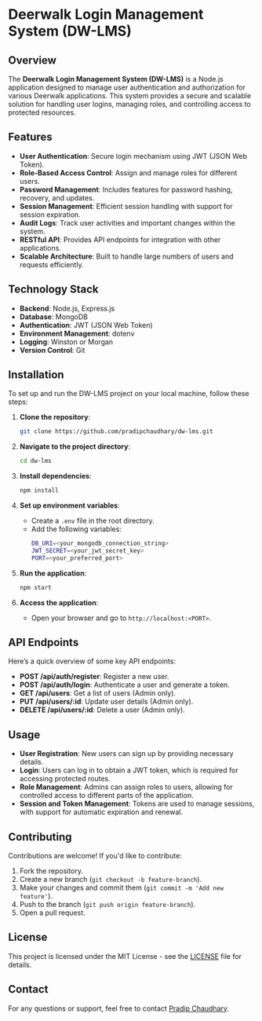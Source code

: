 # Deerwalk Login Management System (DW-LMS)

## Overview

The **Deerwalk Login Management System (DW-LMS)** is a Node.js application designed to manage user authentication and authorization for various Deerwalk applications. This system provides a secure and scalable solution for handling user logins, managing roles, and controlling access to protected resources.

## Features

-   **User Authentication**: Secure login mechanism using JWT (JSON Web Token).
-   **Role-Based Access Control**: Assign and manage roles for different users.
-   **Password Management**: Includes features for password hashing, recovery, and updates.
-   **Session Management**: Efficient session handling with support for session expiration.
-   **Audit Logs**: Track user activities and important changes within the system.
-   **RESTful API**: Provides API endpoints for integration with other applications.
-   **Scalable Architecture**: Built to handle large numbers of users and requests efficiently.

## Technology Stack

-   **Backend**: Node.js, Express.js
-   **Database**: MongoDB
-   **Authentication**: JWT (JSON Web Token)
-   **Environment Management**: dotenv
-   **Logging**: Winston or Morgan
-   **Version Control**: Git

## Installation

To set up and run the DW-LMS project on your local machine, follow these steps:

1. **Clone the repository**:

    ```bash
    git clone https://github.com/pradipchaudhary/dw-lms.git
    ```

2. **Navigate to the project directory**:

    ```bash
    cd dw-lms
    ```

3. **Install dependencies**:

    ```bash
    npm install
    ```

4. **Set up environment variables**:

    - Create a `.env` file in the root directory.
    - Add the following variables:
        ```bash
        DB_URI=<your_mongodb_connection_string>
        JWT_SECRET=<your_jwt_secret_key>
        PORT=<your_preferred_port>
        ```

5. **Run the application**:

    ```bash
    npm start
    ```

6. **Access the application**:
    - Open your browser and go to `http://localhost:<PORT>`.

## API Endpoints

Here’s a quick overview of some key API endpoints:

-   **POST /api/auth/register**: Register a new user.
-   **POST /api/auth/login**: Authenticate a user and generate a token.
-   **GET /api/users**: Get a list of users (Admin only).
-   **PUT /api/users/:id**: Update user details (Admin only).
-   **DELETE /api/users/:id**: Delete a user (Admin only).

## Usage

-   **User Registration**: New users can sign up by providing necessary details.
-   **Login**: Users can log in to obtain a JWT token, which is required for accessing protected routes.
-   **Role Management**: Admins can assign roles to users, allowing for controlled access to different parts of the application.
-   **Session and Token Management**: Tokens are used to manage sessions, with support for automatic expiration and renewal.

## Contributing

Contributions are welcome! If you'd like to contribute:

1. Fork the repository.
2. Create a new branch (`git checkout -b feature-branch`).
3. Make your changes and commit them (`git commit -m 'Add new feature'`).
4. Push to the branch (`git push origin feature-branch`).
5. Open a pull request.

## License

This project is licensed under the MIT License - see the [LICENSE](LICENSE) file for details.

## Contact

For any questions or support, feel free to contact [Pradip Chaudhary](mailto:your-email@example.com).
